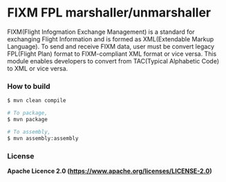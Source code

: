 # FIXM FPL marshaller/unmarshaller

FIXM(Flight Infogmation Exchange Management) is a standard for exchanging Flight Information and is formed as XML(Extendable Markup Language).
To send and receive FIXM data, user must be convert legacy FPL(Flight Plan) format to FIXM-compliant XML format or vice versa. This module enables developers to convert from TAC(Typical Alphabetic Code) to XML or vice versa.



### How to build

```sh
$ mvn clean compile

# To package, 
$ mvn package

# To assembly,
$ mvn assembly:assembly
```

### License

**Apache Licence 2.0 (https://www.apache.org/licenses/LICENSE-2.0)**

